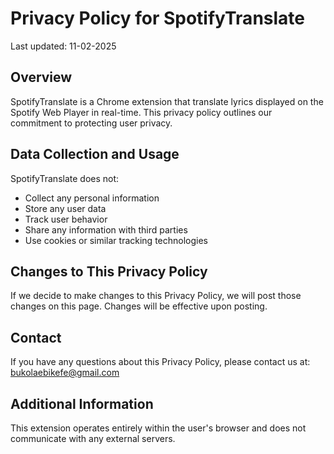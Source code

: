 # Privacy Policy for SpotifyTranslate

Last updated: 11-02-2025

## Overview
SpotifyTranslate is a Chrome extension that translate lyrics displayed on the Spotify Web Player in real-time. This privacy policy outlines our commitment to protecting user privacy.

## Data Collection and Usage
SpotifyTranslate does not:
- Collect any personal information
- Store any user data
- Track user behavior
- Share any information with third parties
- Use cookies or similar tracking technologies

## Changes to This Privacy Policy
If we decide to make changes to this Privacy Policy, we will post those changes on this page. Changes will be effective upon posting.

## Contact
If you have any questions about this Privacy Policy, please contact us at:
bukolaebikefe@gmail.com

## Additional Information
This extension operates entirely within the user's browser and does not communicate with any external servers.
